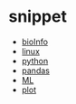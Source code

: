 <!--
 * @Description: 
 * @version: 
 * @Author: wenyuhao
 * @Date: 2023-02-12 12:30:12
 * @LastEditors: wenyuhao
 * @LastEditTime: 2023-02-16 10:38:07
-->
# snippet
- [bioInfo](./bioInfo/README.md)
- [linux](./linux/README.md)
- [python](./python/README.md)
- [pandas](./pandas/README.md)
- [ML](./ML/README.md)
- [plot](./plot/README.md)
